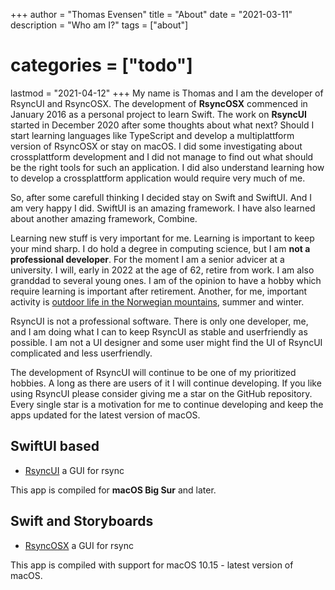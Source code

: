 +++
author = "Thomas Evensen"
title = "About"
date = "2021-03-11"
description = "Who am I?"
tags = ["about"]
# categories = ["todo"]
lastmod = "2021-04-12"
+++
My name is Thomas and I am the developer of RsyncUI and RsyncOSX. The development of **RsyncOSX** commenced in January 2016 as a personal project to learn Swift. The work on **RsyncUI** started in December 2020 after some thoughts about what next? Should I start learning languages like TypeScript and develop a multiplattform version of RsyncOSX or stay on macOS. I did some investigating about crossplattform development and I did not manage to find out what should be the right tools for such an application. I did also understand learning how to develop a crossplattform application would require very much of me.

So, after some carefull thinking I decided stay on Swift and SwiftUI. And I am very happy I did. SwiftUI is an amazing framework. I have also learned about another amazing framework, Combine.

Learning new stuff is very important for me. Learning is important to keep your mind sharp. I do hold a degree in computing science, but I am **not a professional developer**. For the moment I am a senior advicer at a university. I will, early in 2022 at the age of 62, retire from work. I am also granddad to several young ones. I am of the opinion to have a hobby which require learning is important after retirement. Another, for me, important activity is [outdoor life in the Norwegian mountains](https://translate.google.com/translate?sl=no&tl=en&u=https://toppturer.netlify.app/), summer and winter. 

RsyncUI is not a professional software. There is only one developer, me, and I am doing what I can to keep RsyncUI as stable and userfriendly as possible. I am not a UI designer and some user might find the UI of RsyncUI complicated and less userfriendly.

The development of RsyncUI will continue to be one of my prioritized hobbies. A long as there are users of it I will continue developing.  If you like using RsyncUI please consider giving me a star on the GitHub repository. Every single star is a motivation for me to continue developing and keep the apps updated for the latest version of macOS.

## SwiftUI based

- [RsyncUI](https://github.com/rsyncOSX/RsyncUI) a GUI for rsync

This app is compiled for **macOS Big Sur** and later.

## Swift and Storyboards

- [RsyncOSX](https://github.com/rsyncOSX/RsyncOSX) a GUI for rsync

This app is compiled with support for macOS 10.15 - latest version of macOS.
